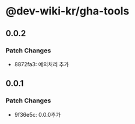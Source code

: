 # @dev-wiki-kr/gha-tools

## 0.0.2

### Patch Changes

- 8872fa3: 예외처리 추가

## 0.0.1

### Patch Changes

- 9f36e5c: 0.0.0추가
